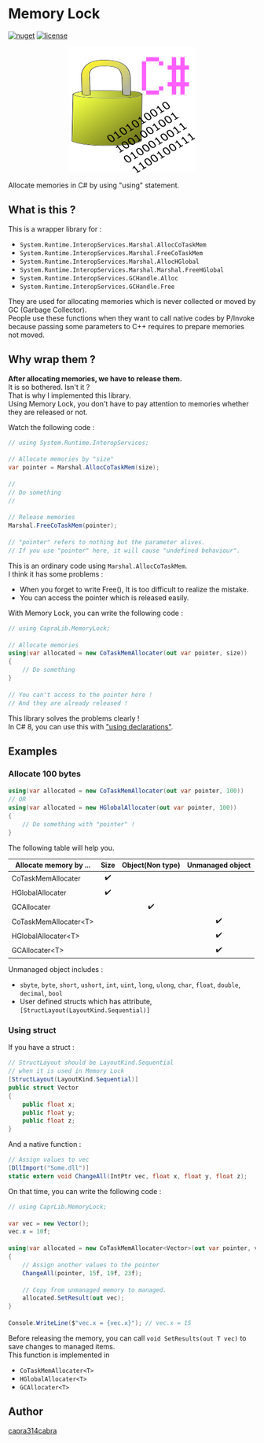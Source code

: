 # Memory Lock

[![nuget](https://img.shields.io/nuget/v/MemoryLock)](https://www.nuget.org/packages/MemoryLock/)
[![license](https://img.shields.io/github/license/capra314cabra/MemoryLock)](https://github.com/capra314cabra/MemoryLock/blob/master/LICENSE)

<p align="center">
  <img src="image/icon_256.png"/>
</p>

Allocate memories in C# by using "using" statement.

## What is this ?

This is a wrapper library for :

- `System.Runtime.InteropServices.Marshal.AllocCoTaskMem`
- `System.Runtime.InteropServices.Marshal.FreeCoTaskMem`
- `System.Runtime.InteropServices.Marshal.AllocHGlobal`
- `System.Runtime.InteropServices.Marshal.Marshal.FreeHGlobal`
- `System.Runtime.InteropServices.GCHandle.Alloc`
- `System.Runtime.InteropServices.GCHandle.Free`

They are used for allocating memories which is never collected or moved by GC (Garbage Collector).  
People use these functions when they want to call native codes by P/Invoke because passing some parameters to C++ requires to prepare memories not moved.

## Why wrap them ?

__After allocating memories, we have to release them.__  
It is so bothered. Isn't it ?  
That is why I implemented this library.  
Using Memory Lock, you don't have to pay attention to memories whether they are released or not.

Watch the following code :
``` C#
// using System.Runtime.InteropServices;

// Allocate memories by "size"
var pointer = Marshal.AllocCoTaskMem(size);

//
// Do something
//

// Release memories
Marshal.FreeCoTaskMem(pointer);

// "pointer" refers to nothing but the parameter alives.
// If you use "pointer" here, it will cause "undefined behaviour".
```

This is an ordinary code using `Marshal.AllocCoTaskMem`.  
I think it has some problems : 
- When you forget to write Free(), It is too difficult to realize the mistake.
- You can access the pointer which is released easily.

With Memory Lock, you can write the following code :

``` C#
// using CapraLib.MemoryLock;

// Allocate memories
using(var allocated = new CoTaskMemAllocater(out var pointer, size))
{
    // Do something
}

// You can't access to the pointer here !
// And they are already released !
```

This library solves the problems clearly !  
In C# 8, you can use this with ["using declarations"](https://docs.microsoft.com/en-us/dotnet/csharp/whats-new/csharp-8#using-declarations).

## Examples

### Allocate 100 bytes

``` C#
using(var allocated = new CoTaskMemAllocater(out var pointer, 100))
// OR
using(var allocated = new HGlobalAllocater(out var pointer, 100))
{
    // Do something with "pointer" !
}
```

The following table will help you.

| Allocate memory by ... | Size | Object(Non type) | Unmanaged object |
|---|:---:|:---:|:---:|
| CoTaskMemAllocater | :heavy_check_mark: |
| HGlobalAllocater | :heavy_check_mark: |
| GCAllocater || :heavy_check_mark: |
| CoTaskMemAllocater&lt;T&gt; ||| :heavy_check_mark: |
| HGlobalAllocater&lt;T&gt; ||| :heavy_check_mark: |
| GCAllocater&lt;T&gt; ||| :heavy_check_mark: |

Unmanaged object includes : 
- `sbyte`, `byte`, `short`, `ushort`, `int`, `uint`, `long`, `ulong`, `char`, `float`, `double`, `decimal`, `bool`
- User defined structs which has attribute, `[StructLayout(LayoutKind.Sequential)]`

### Using struct

If you have a struct :

``` C#
// StructLayout should be LayoutKind.Sequential
// when it is used in Memory Lock
[StructLayout(LayoutKind.Sequential)]
public struct Vector
{
    public float x;
    public float y;
    public float z;
}
```

And a native function : 

``` C#
// Assign values to vec
[DllImport("Some.dll")]
static extern void ChangeAll(IntPtr vec, float x, float y, float z);
```

On that time, you can write the following code : 

``` C#
// using CaprLib.MemoryLock;

var vec = new Vector();
vec.x = 10f;

using(var allocated = new CoTaskMemAllocater<Vector>(out var pointer, vec))
{
    // Assign another values to the pointer
    ChangeAll(pointer, 15f, 19f, 23f);

    // Copy from unmanaged memory to managed.
    allocated.SetResult(out vec);
}

Console.WriteLine($"vec.x = {vec.x}"); // vec.x = 15
```

Before releasing the memory, you can call `void SetResults(out T vec)` to save changes to managed items.  
This function is implemented in

- `CoTaskMemAllocater<T>`
- `HGlobalAllocater<T>`
- `GCAllocater<T>`

## Author

[capra314cabra](https://github.com/capra314cabra)
